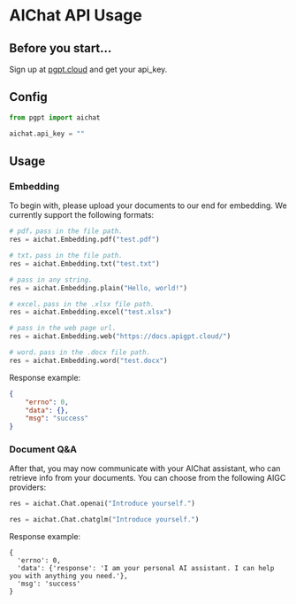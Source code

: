 # AIChat API Usage

## Before you start...
Sign up at [pgpt.cloud](https://user.pgpt.cloud/login/) and get your api_key.

## Config

```python
from pgpt import aichat

aichat.api_key = ""
```

## Usage

### Embedding
To begin with, please upload your documents to our end for embedding. We currently support the following formats:
```python
# pdf，pass in the file path.
res = aichat.Embedding.pdf("test.pdf")

# txt，pass in the file path.
res = aichat.Embedding.txt("test.txt")

# pass in any string.
res = aichat.Embedding.plain("Hello, world!")

# excel，pass in the .xlsx file path.
res = aichat.Embedding.excel("test.xlsx")

# pass in the web page url.
res = aichat.Embedding.web("https://docs.apigpt.cloud/")

# word，pass in the .docx file path.
res = aichat.Embedding.word("test.docx")
```
Response example:
```json
{
    "errno": 0,
    "data": {},
    "msg": "success"
}
```

### Document Q&A

After that, you may now communicate with your AIChat assistant, who can retrieve info from your documents. You can choose from the following AIGC providers:
```python
res = aichat.Chat.openai("Introduce yourself.")

res = aichat.Chat.chatglm("Introduce yourself.")
```
Response example:
```json5
{
  'errno': 0, 
  'data': {'response': 'I am your personal AI assistant. I can help you with anything you need.'}, 
  'msg': 'success'
}
```